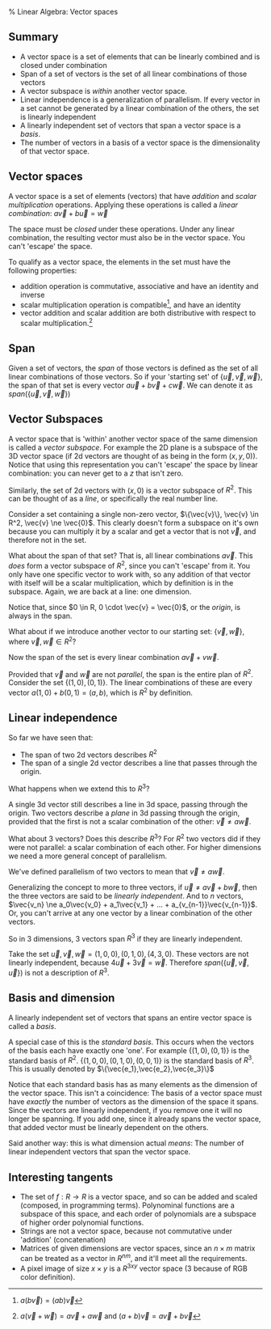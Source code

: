 % Linear Algebra: Vector spaces

## Summary

* A vector space is a set of elements that can be linearly combined and is closed under combination
* Span of a set of vectors is the set of all linear combinations of those vectors
* A vector subspace is _within_ another vector space.
* Linear independence is a generalization of parallelism. If every vector in a set cannot be generated by a linear combination of the others, the set is linearly independent
* A linearly independent set of vectors that span a vector space is a _basis_.
* The number of vectors in a basis of a vector space is the dimensionality of that vector space.

## Vector spaces

A vector space is a set of elements (vectors) that have _addition_ and _scalar multiplication_ operations. Applying these operations is called a _linear combination_: $a\vec{v}+b\vec{u}=\vec{w}$

The space must be _closed_ under these operations. Under any linear combination, the resulting vector must also be in the vector space. You can't 'escape' the space.

To qualify as a vector space, the elements in the set must have the following properties:

* addition operation is commutative, associative and have an identity and inverse
* scalar multiplication operation is compatible[^1], and have an identity
* vector addition and scalar addition are both distributive with respect to scalar multiplication.[^2]

[^1]:$a(b\vec{v})=(ab)\vec{v}$
[^2]:$a(\vec{v}+\vec{w})=a\vec{v}+a\vec{w}$ and $(a+b)\vec{v}=a\vec{v}+b\vec{v}$

## Span

Given a set of vectors, the _span_ of those vectors is defined as the set of all linear combinations of those vectors. So if your 'starting set' of $\{\vec{u}, \vec{v}, \vec{w}\}$, the span of that set is every vector $a\vec{u}+b\vec{v}+c\vec{w}$. We can denote it as $span(\{\vec{u}, \vec{v}, \vec{w}\})$

## Vector Subspaces

A vector space that is 'within' another vector space of the same dimension is called a _vector subspace_. For example the 2D plane is a subspace of the 3D vector space (if 2d vectors are thought of as being in the form $(x, y, 0)$). Notice that using this representation you can't 'escape' the space by linear combination: you can never get to a $z$ that isn't zero.

Similarly, the set of 2d vectors with $(x,0)$ is a vector subspace of $R^2$. This can be thought of as a _line_, or specifically the real number line.

Consider a set containing a single non-zero vector, $\{\vec{v}\}, \vec{v} \in R^2, \vec{v} \ne \vec{0}$. This clearly doesn't form a subspace on it's own because you can multiply it by a scalar and get a vector that is not $\vec{v}$, and therefore not in the set.

What about the span of that set? That is, all linear combinations $a\vec{v}$. This _does_ form a vector subspace of $R^2$, since you can't 'escape' from it. You only have one specific vector to work with, so any addition of that vector with itself will be a scalar multiplication, which by definition is in the subspace. Again, we are back at a line: one dimension.

Notice that, since $0 \in R, 0 \cdot \vec{v} = \vec{0}$, or the _origin_, is always in the span.

What about if we introduce another vector to our starting set: $\{\vec{v}, \vec{w}\}, \text{ where } \vec{v},\vec{w} \in R^2$?

Now the span of the set is every linear combination $a\vec{v}+v\vec{w}$.

Provided that $\vec{v}$ and $\vec{w}$ are not _parallel_, the span is the entire plan of $R^2$. Consider the set $\{(1,0),(0,1)\}$. The linear combinations of these are every vector $a(1,0)+b(0,1)=(a,b)$, which is $R^2$ by definition.

## Linear independence

So far we have seen that:

* The span of two 2d vectors describes $R^2$
* The span of a single 2d vector describes a line that passes through the origin.

What happens when we extend this to $R^3$?

A single 3d vector still describes a line in 3d space, passing through the origin. Two vectors describe a _plane_ in 3d passing through the origin, provided that the first is not a scalar combination of the other: $\vec{v} \ne a\vec{w}$.

What about 3 vectors? Does this describe $R^3$? For $R^2$ two vectors did if they were not parallel: a scalar combination of each other. For higher dimensions we need a  more general concept of parallelism.

We've defined parallelism of two vectors to mean that $\vec{v} \ne a\vec{w}$.

Generalizing the concept to more to three vectors, if $\vec{u} \ne a\vec{v} + b\vec{w}$, then the three vectors are said to be _linearly independent_. And to $n$ vectors, $\vec{v_n} \ne a_0\vec{v_0} + a_1\vec{v_1} + ... + a_{v_{n-1}}\vec{v_{n-1}}$. Or, you can't arrive at any one vector by a linear combination of the other vectors.

So in 3 dimensions, 3 vectors span $R^3$ if they are linearly independent.

Take the set $\vec{u}, \vec{v}, \vec{w} = (1,0,0),(0,1,0),(4,3,0)$. These vectors are not linearly independent, because $4\vec{u}+3\vec{v}=\vec{w}$. Therefore $span(\{\vec{u},\vec{v},\vec{u}\})$ is not a description of $R^3$.

## Basis and dimension

A linearly independent set of vectors that spans an entire vector space is called a _basis_.

A special case of this is the _standard basis_. This occurs when the vectors of the basis each have exactly one 'one'. For example $\{(1,0),(0,1)\}$ is the standard basis of $R^2$. $\{(1,0,0),(0,1,0),(0,0,1)\}$ is the standard basis of $R^3$. This is usually denoted by $\{\vec{e_1},\vec{e_2},\vec{e_3}\}$

Notice that each standard basis has as many elements as the dimension of the vector space. This isn't a coincidence: The basis of a vector space must have _exactly_ the number of vectors as the dimension of the space it spans. Since the vectors are linearly independent, if you remove one it will no longer be spanning. If you add one, since it already spans the vector space, that added vector must be linearly dependent on the others.

Said another way: this is what dimension actual _means_: The number of linear independent vectors that span the vector space.

## Interesting tangents

* The set of $f: R \rightarrow R$ is a vector space, and so can be added and scaled (composed, in programming terms). Polynominal functions are a subspace of this space, and each order of polynomials are a subspace of higher order polynomial functions.
* Strings are not a vector space, because not commutative under 'addition' (concatenation)
* Matrices of given dimensions are vector spaces, since an $n\times m$ matrix can be treated as a vector in $R^{nm}$, and it'll meet all the requirements.
* A pixel image of size $x \times y$ is a $R^{3xy}$ vector space (3 because of RGB color definition).

